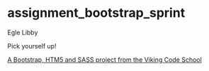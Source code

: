 assignment_bootstrap_sprint
===========================

Egle Libby

Pick yourself up!

[A Bootstrap, HTM5 and SASS project from the Viking Code School](http://www.vikingcodeschool.com)
